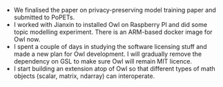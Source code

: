 - We finalised the paper on privacy-preserving model training paper and submitted to PoPETs.
- I worked with Jianxin to installed Owl on Raspberry PI and did some topic modelling experiment. There is an ARM-based docker image for Owl now.
- I spent a couple of days in studying the software licensing stuff and made a new plan for Owl development. I will gradually remove the dependency on GSL to make sure Owl will remain MIT licence.
- I start building an extension atop of Owl so that different types of math objects (scalar, matrix, ndarray) can interoperate.
